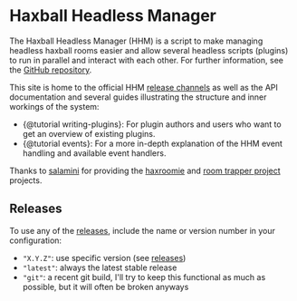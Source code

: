 # Haxball Headless Manager

The Haxball Headless Manager (HHM) is a script to make managing headless haxball
rooms easier and allow several headless scripts (plugins) to run in parallel and
interact with each other. For further information, see the
[GitHub repository](https://github.com/saviola777/haxball-headless-manager).

This site is home to the official HHM
[release channels](https://hhm.surge.sh/releases/) as well as
the API documentation and several guides
illustrating the structure and inner workings of the system:

- {@tutorial writing-plugins}: For plugin authors and users who want to get an
  overview of existing plugins.
- {@tutorial events}: For a more in-depth explanation of the HHM event handling
  and available event handlers.

Thanks to [salamini](https://github.com/morko/) for
providing the [haxroomie](https://github.com/morko/haxroomie) and
[room trapper project](https://github.com/morko/haxball-room-trapper) projects.

## Releases

To use any of the [releases](https://hhm.surge.sh/releases/),
include the name or version number in
your configuration:

- `"X.Y.Z"`: use specific version (see
  [releases](https://hhm.surge.sh/releases/))
- `"latest"`: always the latest stable release
- `"git"`: a recent git build, I'll try to keep this
  functional as much as possible, but it will often be broken anyways
